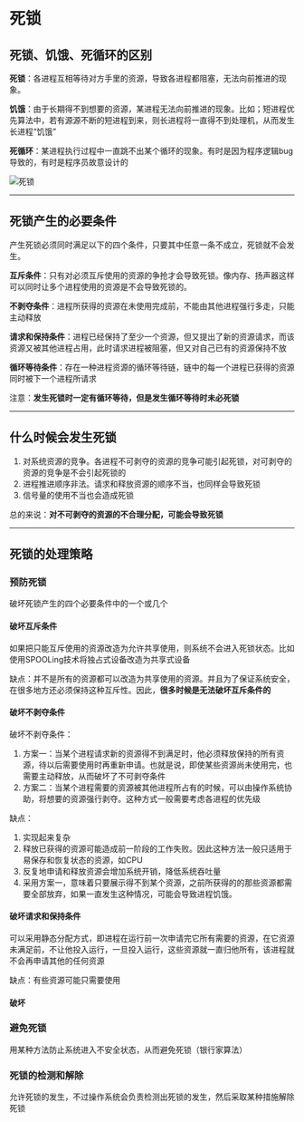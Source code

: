 # 死锁

## 死锁、饥饿、死循环的区别

 **死锁**：各进程互相等待对方手里的资源，导致各进程都阻塞，无法向前推进的现象。
 
 **饥饿**：由于长期得不到想要的资源，某进程无法向前推进的现象。比如；短进程优先算法中，若有源源不断的短进程到来，则长进程将一直得不到处理机，从而发生长进程“饥饿”
 
 **死循环**：某进程执行过程中一直跳不出某个循环的现象。有时是因为程序逻辑bug导致的，有时是程序员故意设计的
 
 ![死锁]()
 
 ----

## 死锁产生的必要条件

产生死锁必须同时满足以下的四个条件，只要其中任意一条不成立，死锁就不会发生。

**互斥条件**：只有对必须互斥使用的资源的争抢才会导致死锁。像内存、扬声器这样可以同时让多个进程使用的资源是不会导致死锁的。

**不剥夺条件**：进程所获得的资源在未使用完成前，不能由其他进程强行多走，只能主动释放

**请求和保持条件**：进程已经保持了至少一个资源，但又提出了新的资源请求，而该资源又被其他进程占用，此时请求进程被阻塞，但又对自己已有的资源保持不放

**循环等待条件**：存在一种进程资源的循环等待链，链中的每一个进程已获得的资源同时被下一个进程所请求

注意：**发生死锁时一定有循环等待，但是发生循环等待时未必死锁**

----

## 什么时候会发生死锁

1. 对系统资源的竞争。各进程不可剥夺的资源的竞争可能引起死锁，对可剥夺的资源的竞争是不会引起死锁的
2. 进程推进顺序非法。请求和释放资源的顺序不当，也同样会导致死锁
3. 信号量的使用不当也会造成死锁

总的来说：**对不可剥夺的资源的不合理分配，可能会导致死锁**

----

## 死锁的处理策略

### 预防死锁

破坏死锁产生的四个必要条件中的一个或几个

#### 破坏互斥条件

如果把只能互斥使用的资源改造为允许共享使用，则系统不会进入死锁状态。比如使用SPOOLing技术将独占式设备改造为共享式设备
  
缺点：并不是所有的资源都可以改造为共享使用的资源。并且为了保证系统安全，在很多地方还必须保持这种互斥性。因此，**很多时候是无法破坏互斥条件的**

#### 破坏不剥夺条件

破坏不剥夺条件：
1. 方案一：当某个进程请求新的资源得不到满足时，他必须释放保持的所有资源，待以后需要使用时再重新申请。也就是说，即使某些资源尚未使用完，也需要主动释放，从而破坏了不可剥夺条件
2. 方案二：当某个进程需要的资源被其他进程所占有的时候，可以由操作系统协助，将想要的资源强行剥夺。这种方式一般需要考虑各进程的优先级

缺点：
1. 实现起来复杂
2. 释放已获得的资源可能造成前一阶段的工作失败。因此这种方法一般只适用于易保存和恢复状态的资源，如CPU
3. 反复地申请和释放资源会增加系统开销，降低系统吞吐量
4. 采用方案一，意味着只要展示得不到某个资源，之前所获得的的那些资源都需要全部放弃，如果一直发生这种情况，可能会导致进程饥饿。

#### 破坏请求和保持条件

可以采用静态分配方式，即进程在运行前一次申请完它所有需要的资源，在它资源未满足前，不让他投入运行，一旦投入运行，这些资源就一直归他所有，该进程就不会再申请其他的任何资源

缺点：有些资源可能只需要使用

#### 破坏

### 避免死锁

用某种方法防止系统进入不安全状态，从而避免死锁（银行家算法）

### 死锁的检测和解除

允许死锁的发生，不过操作系统会负责检测出死锁的发生，然后采取某种措施解除死锁
